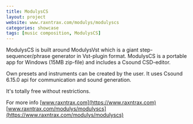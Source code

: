 ```yaml
---
title: ModulysCS
layout: project
website: www.raxntrax.com/modulys/modulyscs
categories: showcase
tags: [music composition, ModulysCS]
---
```



ModulysCS is built around ModulysVst which is a giant step-sequencer/phrase generator in Vst-plugin format.
ModulysCS is a portable app for Windows (15MB zip-file) and includes a Csound CSD-editor.

Own presets and instruments can be created by the user.
It uses Csound 6.15.0 api for communication and sound generation.

It's totally free without restrictions.

For more info
[www.raxntrax.com](https://www.raxntrax.com)  
[www.raxntrax.com/modulys/modulyscs](https://www.raxntrax.com/modulys/modulyscs)

